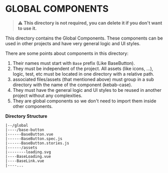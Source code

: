 # GLOBAL COMPONENTS

> ⚠ **This directory is not required, you can delete it if you don't want to use it.**

This directory contains the Global Components. These components can be used in other projects and have very general logic and UI styles.

There are some points about components in this directory:
1. Their names must start with `Base` prefix (Like BaseButton).
2. They must be independent of the project. All assets (like icons, ...), logic, test, etc must be located in one directory with a relative path.
3. associated files/assets (that mentioned above) must group in a sub directory with the name of the component (kebab-case).
4. They must have the general logic and UI styles to be reused in another project without any complexities.
5. They are global components so we don't need to import them inside other components.

**Directory Structure**
```
|--/global
|----/base-button
|------BaseButton.vue
|------BaseButton.spec.js
|------BaseButton.stories.js
|------/assets
|--------loading.svg
|----BaseLoading.vue
|----BaseLink.vue
|----...
```
